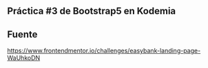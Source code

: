 ## Práctica #3 de Bootstrap5 en Kodemia

## Fuente
https://www.frontendmentor.io/challenges/easybank-landing-page-WaUhkoDN